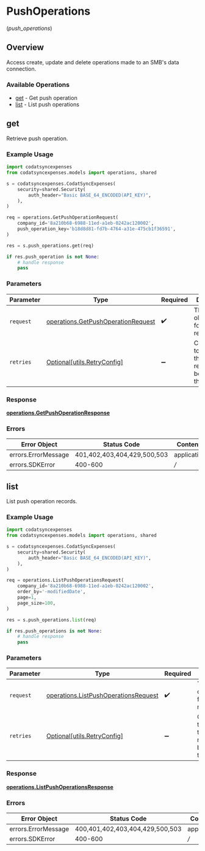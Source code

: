 # PushOperations
(*push_operations*)

## Overview

Access create, update and delete operations made to an SMB's data connection.

### Available Operations

* [get](#get) - Get push operation
* [list](#list) - List push operations

## get

Retrieve push operation.

### Example Usage

```python
import codatsyncexpenses
from codatsyncexpenses.models import operations, shared

s = codatsyncexpenses.CodatSyncExpenses(
    security=shared.Security(
        auth_header="Basic BASE_64_ENCODED(API_KEY)",
    ),
)

req = operations.GetPushOperationRequest(
    company_id='8a210b68-6988-11ed-a1eb-0242ac120002',
    push_operation_key='b18d8d81-fd7b-4764-a31e-475cb1f36591',
)

res = s.push_operations.get(req)

if res.push_operation is not None:
    # handle response
    pass
```

### Parameters

| Parameter                                                                                | Type                                                                                     | Required                                                                                 | Description                                                                              |
| ---------------------------------------------------------------------------------------- | ---------------------------------------------------------------------------------------- | ---------------------------------------------------------------------------------------- | ---------------------------------------------------------------------------------------- |
| `request`                                                                                | [operations.GetPushOperationRequest](../../models/operations/getpushoperationrequest.md) | :heavy_check_mark:                                                                       | The request object to use for the request.                                               |
| `retries`                                                                                | [Optional[utils.RetryConfig]](../../models/utils/retryconfig.md)                         | :heavy_minus_sign:                                                                       | Configuration to override the default retry behavior of the client.                      |


### Response

**[operations.GetPushOperationResponse](../../models/operations/getpushoperationresponse.md)**
### Errors

| Error Object                | Status Code                 | Content Type                |
| --------------------------- | --------------------------- | --------------------------- |
| errors.ErrorMessage         | 401,402,403,404,429,500,503 | application/json            |
| errors.SDKError             | 400-600                     | */*                         |

## list

List push operation records.

### Example Usage

```python
import codatsyncexpenses
from codatsyncexpenses.models import operations, shared

s = codatsyncexpenses.CodatSyncExpenses(
    security=shared.Security(
        auth_header="Basic BASE_64_ENCODED(API_KEY)",
    ),
)

req = operations.ListPushOperationsRequest(
    company_id='8a210b68-6988-11ed-a1eb-0242ac120002',
    order_by='-modifiedDate',
    page=1,
    page_size=100,
)

res = s.push_operations.list(req)

if res.push_operations is not None:
    # handle response
    pass
```

### Parameters

| Parameter                                                                                    | Type                                                                                         | Required                                                                                     | Description                                                                                  |
| -------------------------------------------------------------------------------------------- | -------------------------------------------------------------------------------------------- | -------------------------------------------------------------------------------------------- | -------------------------------------------------------------------------------------------- |
| `request`                                                                                    | [operations.ListPushOperationsRequest](../../models/operations/listpushoperationsrequest.md) | :heavy_check_mark:                                                                           | The request object to use for the request.                                                   |
| `retries`                                                                                    | [Optional[utils.RetryConfig]](../../models/utils/retryconfig.md)                             | :heavy_minus_sign:                                                                           | Configuration to override the default retry behavior of the client.                          |


### Response

**[operations.ListPushOperationsResponse](../../models/operations/listpushoperationsresponse.md)**
### Errors

| Error Object                    | Status Code                     | Content Type                    |
| ------------------------------- | ------------------------------- | ------------------------------- |
| errors.ErrorMessage             | 400,401,402,403,404,429,500,503 | application/json                |
| errors.SDKError                 | 400-600                         | */*                             |
